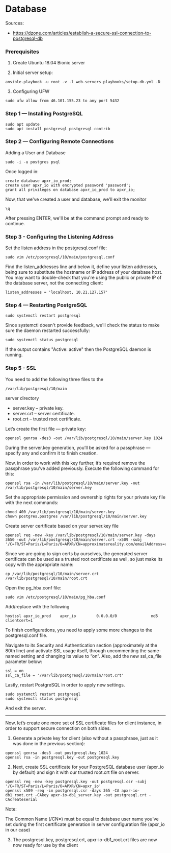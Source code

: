 # Database

Sources:
  - https://dzone.com/articles/establish-a-secure-ssl-connection-to-postgresql-db

### Prerequisites

1. Create Ubuntu 18.04 Bionic server

2. Initial server setup:

```
ansible-playbook -u root -v -l web-servers playbooks/setup-db.yml -D
```

3. Configuring UFW

```
sudo ufw allow from 46.101.155.23 to any port 5432
```

### Step 1 — Installing PostgreSQL

```
sudo apt update
sudo apt install postgresql postgresql-contrib
```

### Step 2 — Configuring Remote Connections

Adding a User and Database

```
sudo -i -u postgres psql
```

Once logged in:

```
create database apxr_io_prod;
create user apxr_io with encrypted password 'password';
grant all privileges on database apxr_io_prod to apxr_io;
```

Now, that we've created a user and database, we'll exit the monitor

```
\q
```

After pressing ENTER, we'll be at the command prompt and ready to continue.

### Step 3 - Configuring the Listening Address

Set the listen address in the postgresql.conf file:

```
sudo vim /etc/postgresql/10/main/postgresql.conf
```

Find the listen_addresses line and below it, define your listen addresses, being sure to substitute the hostname or IP address of your database host. You may want to double-check that you're using the public or private IP of the database server, not the connecting client:

```
listen_addresses = 'localhost, 10.21.127.157'
```

### Step 4 — Restarting PostgreSQL

```
sudo systemctl restart postgresql
```

Since systemctl doesn't provide feedback, we'll check the status to make sure the daemon restarted successfully:

```
sudo systemctl status postgresql
```

If the output contains "Active: active" then the PostgreSQL daemon is running.

### Step 5 - SSL

You need to add the following three files to the

```
/var/lib/postgresql/10/main
```

server directory 

- server.key – private key.
- server.crt – server certificate.
- root.crt – trusted root certificate.

Let’s create the first file — private key:

```
openssl genrsa -des3 -out /var/lib/postgresql/10/main/server.key 1024
```

During the server.key generation, you’ll be asked for a passphrase — specify any and confirm it to finish creation.

Now, in order to work with this key further, it’s required remove the passphrase you’ve added previously. Execute the following command for this:

```
openssl rsa -in /var/lib/postgresql/10/main/server.key -out /var/lib/postgresql/10/main/server.key
```

Set the appropriate permission and ownership rights for your private key file with the next commands:

```
chmod 400 /var/lib/postgresql/10/main/server.key
chown postgres.postgres /var/lib/postgresql/10/main/server.key
```

Create server certificate based on your server.key file

```
openssl req -new -key /var/lib/postgresql/10/main/server.key -days 3650 -out /var/lib/postgresql/10/main/server.crt -x509 -subj '/C=FR/ST=Paris/L=Paris/O=APXR/CN=approximatereality.com/emailAddress=approximatereality@gmail.com'
```

Since we are going to sign certs by ourselves, the generated server certificate can be used as a trusted root certificate as well, so just make its copy with the appropriate name:

```
cp /var/lib/postgresql/10/main/server.crt /var/lib/postgresql/10/main/root.crt
```

Open the pg_hba.conf file:

```
sudo vim /etc/postgresql/10/main/pg_hba.conf
```

Add/replace with the following

```
hostssl apxr_io_prod    apxr_io         0.0.0.0/0               md5 clientcert=1
```

To finish configurations, you need to apply some more changes to the postgresql.conf file. 

Navigate to its Security and Authentication section (approximately at the 80th line) and activate SSL usage itself, through uncommenting the same-named setting and changing its value to “on”. Also, add the new ssl_ca_file parameter below:

```
ssl = on
ssl_ca_file = '/var/lib/postgresql/10/main/root.crt'
```

Lastly, restart PostgreSQL in order to apply new settings.

```
sudo systemctl restart postgresql
sudo systemctl status postgresql
```

And exit the server.

---

Now, let’s create one more set of SSL certificate files for client instance, in order to support secure connection on both sides.

1. Generate a private key for client (also without a passphrase, just as it was done in the previous section):

```
openssl genrsa -des3 -out postgresql.key 1024
openssl rsa -in postgresql.key -out postgresql.key
```

2. Next, create SSL certificate for your PostgreSQL database user (apxr_io by default) and sign it with our trusted root.crt file on server.

```
openssl req -new -key postgresql.key -out postgresql.csr -subj '/C=FR/ST=Paris/L=Paris/O=APXR/CN=apxr_io'
openssl x509 -req -in postgresql.csr -days 365 -CA apxr-io-db1_root.crt -CAkey apxr-io-db1_server.key -out postgresql.crt -CAcreateserial
```

Note: 

The Common Name (/CN=) must be equal to database user name you’ve set during the first certificate generation in server configuration file (apxr_io in our case)

3. The postgresql.key, postgresql.crt, apxr-io-db1_root.crt files are now now ready for use by the client